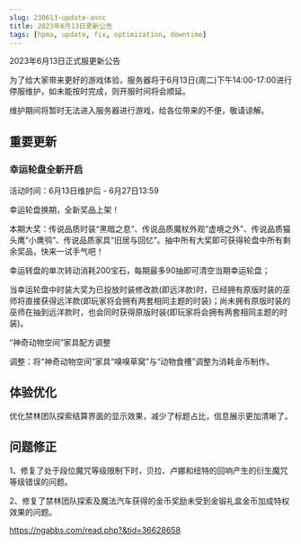 ```yaml
---
slug: 230613-update-annc
title: 2023年6月13日更新公告
tags: [hpma, update, fix, optimization, downtime]
---
```


2023年6月13日正式服更新公告

<!--truncate-->

为了给大家带来更好的游戏体验，服务器将于6月13日(周二)下午14:00-17:00进行停服维护，如未能按时完成，则开服时间将会顺延。

维护期间将暂时无法进入服务器进行游戏，给各位带来的不便，敬请谅解。

## 重要更新

### 幸运轮盘全新开启

活动时间：6月13日维护后 - 6月27日13:59

幸运轮盘换期，全新奖品上架！

本期大奖：传说品质时装“黑暗之息”、传说品质魔杖外观“虚境之外”、传说品质猫头鹰“小鹰鸮”、传说品质家具“旧居与回忆”。抽中所有大奖即可获得轮盘中所有剩余奖品，快来一试手气吧！

幸运转盘的单次转动消耗200宝石，每期最多90抽即可清空当期幸运轮盘；

当幸运轮盘中时装大奖为已投放时装修改款(即远洋款)时，已经拥有原版时装的巫师将直接获得远洋款(即玩家将会拥有两套相同主题的时装)；尚未拥有原版时装的巫师在抽到远洋款时，也会同时获得原版时装(即玩家将会拥有两套相同主题的时装)。

“神奇动物空间”家具配方调整

调整：将“神奇动物空间”家具“嗅嗅草窝”与“动物食槽”调整为消耗金币制作。

## 体验优化

优化禁林团队探索结算界面的显示效果，减少了标题占比，信息展示更加清晰了。

## <span id="fix">问题修正</span>

1、修复了处于段位魔咒等级限制下时，贝拉、卢娜和纽特的回响产生的衍生魔咒等级错误的问题。

2、修复了禁林团队探索及魔法汽车获得的金币奖励未受到金锻礼盒金币加成特权效果的问题。

https://ngabbs.com/read.php?&tid=36628658